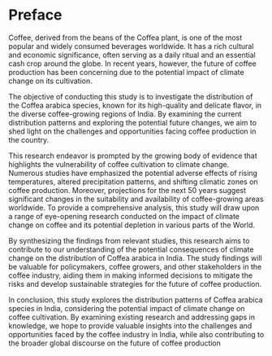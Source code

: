 # Preface

Coffee, derived from the beans of the Coffea plant, is one of the most popular and widely 
consumed beverages worldwide. It has a rich cultural and economic significance, often serving 
as a daily ritual and an essential cash crop around the globe. In recent years, however, the future 
of coffee production has been concerning due to the potential impact of climate change on its 
cultivation.

The objective of conducting this study is to investigate the distribution of the Coffea arabica 
species, known for its high-quality and delicate flavor, in the diverse coffee-growing regions 
of India. By examining the current distribution patterns and exploring the potential future 
changes, we aim to shed light on the challenges and opportunities facing coffee production in 
the country.

This research endeavor is prompted by the growing body of evidence that highlights the 
vulnerability of coffee cultivation to climate change. Numerous studies have emphasized the 
potential adverse effects of rising temperatures, altered precipitation patterns, and shifting 
climatic zones on coffee production. Moreover, projections for the next 50 years suggest 
significant changes in the suitability and availability of coffee-growing areas worldwide.
To provide a comprehensive analysis, this study will draw upon a range of eye-opening 
research conducted on the impact of climate change on coffee and its potential depletion in 
various parts of the World.

By synthesizing the findings from relevant studies, this research aims to contribute to our 
understanding of the potential consequences of climate change on the distribution of Coffea 
arabica in India. The study findings will be valuable for policymakers, coffee growers, and 
other stakeholders in the coffee industry, aiding them in making informed decisions to mitigate 
the risks and develop sustainable strategies for the future of coffee production.

In conclusion, this study explores the distribution patterns of Coffea arabica species in India, 
considering the potential impact of climate change on coffee cultivation. By examining existing 
research and addressing gaps in knowledge, we hope to provide valuable insights into the
challenges and opportunities faced by the coffee industry in India, while also contributing to 
the broader global discourse on the future of coffee production
